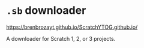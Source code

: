 # `.sb` downloader

https://brenbrozayt.github.io/ScratchYTOG.github.io/

A downloader for Scratch 1, 2, or 3 projects.

